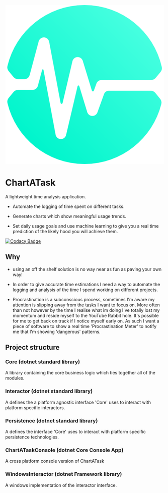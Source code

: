 ![alt text](https://raw.githubusercontent.com/Timmoth/ChartATask/master/Chartatask_512.png)

# ChartATask
A lightweight time analysis application.

- Automate the logging of time spent on different tasks.

- Generate charts which show meaningful usage trends.

- Set daily usage goals and use machine learning to give you a real time prediction of the likely hood you will achieve them.

[![Codacy Badge](https://api.codacy.com/project/badge/Grade/120f83a3612544769ad4ec291d98a105)](https://www.codacy.com/manual/Timmoth/Chartatask?utm_source=github.com&amp;utm_medium=referral&amp;utm_content=Timmoth/Chartatask&amp;utm_campaign=Badge_Grade)

## Why

-  using an off the shelf solution is no way near as fun as paving your own way!

-  In order to give accurate time estimations I need a way to automate the logging and analysis of the time I spend working on different projects.

-  Procrastination is a subconscious process, sometimes I'm aware my attention is slipping away from the tasks I want to focus on. More often than not however by the time I realise what im doing I've totally lost my momentum and reside myself to the YouTube Rabbit hole. It's possible for me to get back on track if I notice myself early on. As such I want a piece of software to show a real time 'Procrastination Meter' to notify me that I'm showing 'dangerous' patterns.

## Project structure

### Core (dotnet standard library)

A library containing the core business logic which ties together all of the modules.

### Interactor (dotnet standard library)

A defines the a platform agnostic interface 'Core' uses to interact with platform specific interactors.

### Persistence (dotnet standard library)

A defines the interface 'Core' uses to interact with platform specific persistence technologies.

### ChartATaskConsole (dotnet Core Console App)

A cross platform console version of ChartATask

### WindowsInteractor (dotnet Framework library)

A windows implementation of the interactor interface.
